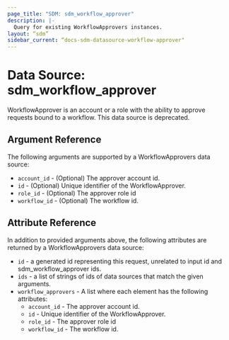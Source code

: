 ```yaml
---
page_title: "SDM: sdm_workflow_approver"
description: |-
  Query for existing WorkflowApprovers instances.
layout: “sdm”
sidebar_current: “docs-sdm-datasource-workflow-approver"
---
```

# Data Source: sdm_workflow_approver

WorkflowApprover is an account or a role with the ability to approve requests bound to a workflow.
This data source is deprecated.
## Argument Reference
The following arguments are supported by a WorkflowApprovers data source:
* `account_id` - (Optional) The approver account id.
* `id` - (Optional) Unique identifier of the WorkflowApprover.
* `role_id` - (Optional) The approver role id
* `workflow_id` - (Optional) The workflow id.
## Attribute Reference
In addition to provided arguments above, the following attributes are returned by a WorkflowApprovers data source:
* `id` - a generated id representing this request, unrelated to input id and sdm_workflow_approver ids.
* `ids` - a list of strings of ids of data sources that match the given arguments.
* `workflow_approvers` - A list where each element has the following attributes:
	* `account_id` - The approver account id.
	* `id` - Unique identifier of the WorkflowApprover.
	* `role_id` - The approver role id
	* `workflow_id` - The workflow id.
